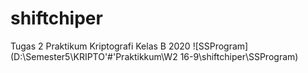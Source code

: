 # shiftchiper
Tugas 2 Praktikum Kriptografi Kelas B 2020
![SSProgram]
(D:\Semester5\KRIPTO\'#'Praktikkum\W2 16-9\shiftchiper\SSProgram)